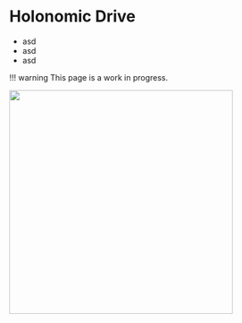 # Holonomic Drive

- asd
- asd
- asd

!!! warning
    This page is a work in progress.

<img src="/img/Robot/Design/Robot_Mechanisms/Drivetrain/holonomic_angled_omni_drive.png" width="400">
